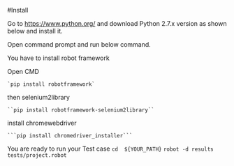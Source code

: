#Install

 Go to https://www.python.org/ and download Python 2.7.x version as shown below and install it.

 Open command prompt and run below command.

 You have to install robot framework

Open CMD

    `pip install robotframework`

then selenium2library

    ``pip install robotframework-selenium2library``

install chromewebdriver

    ```pip install chromedriver_installer```

You are ready to run your Test case
    ``cd  ${YOUR_PATH}``
    ``robot -d results tests/project.robot``
